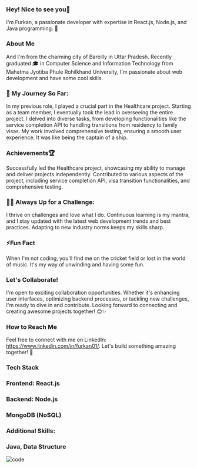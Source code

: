   ### Hey! Nice to see you👋
 I'm Furkan, a passionate developer with expertise in React.js, Node.js, and Java programming. 🚀
 ### About Me
 And I'm from the charming city of Bareilly in Uttar Pradesh. Recently graduated 🎓 in Computer Science and Information Technology from Mahatma Jyotiba Phule Rohilkhand University, I'm passionate about web development and have some cool skills.
### 🌱 My Journey So Far:
In my previous role, I played a crucial part in the Healthcare project. Starting as a team member, I eventually took the lead in overseeing the entire project. I delved into diverse tasks, from developing functionalities like the service completion API to handling transitions from residency to family visas. My work involved comprehensive testing, ensuring a smooth user experience. 
It was like being the captain of a ship.
### Achievements🏆
Successfully led the Healthcare project, showcasing my ability to manage and deliver projects independently.
Contributed to various aspects of the project, including service completion API, visa transition functionalities, and comprehensive testing.
### 👨‍💻 Always Up for a Challenge:
I thrive on challenges and love what I do. Continuous learning is my mantra, and I stay updated with the latest web development trends and best practices. Adapting to new industry norms keeps my skills sharp.
### ⚡Fun Fact
When I'm not coding, you'll find me on the cricket field or lost in the world of music. It's my way of unwinding and having some fun.
### Let's Collaborate!
I'm open to exciting collaboration opportunities. Whether it's enhancing user interfaces, optimizing backend processes, or tackling new challenges, I'm ready to dive in and contribute.
Looking forward to connecting and creating awesome projects together! 😊✨
### How to Reach Me
Feel free to connect with me on LinkedIn: https://www.linkedin.com/in/furkan01/. 
Let's build something amazing together! 🚀
### Tech Stack
### Frontend: React.js 
### Backend: Node.js
### MongoDB (NoSQL)
### Additional Skills: 
### Java, Data Structure
![code](https://github.com/mohdfurkan01/mohdfurkan01/assets/76490756/0bdf600b-6a68-4d16-9294-81a3c675eadd)


